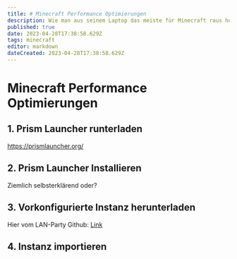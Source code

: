 ```yaml
---
title: # Minecraft Performance Optimierungen
description: Wie man aus seinem Laptop das meiste für Minecraft raus holt
published: true
date: 2023-04-28T17:38:58.629Z
tags: minecraft
editor: markdown
dateCreated: 2023-04-28T17:38:58.629Z
---
```


# Minecraft Performance Optimierungen

## 1. Prism Launcher runterladen

https://prismlauncher.org/

## 2. Prism Launcher Installieren

Ziemlich selbsterklärend oder?

## 3. Vorkonfigurierte Instanz herunterladen

Hier vom LAN-Party Github: [Link](https://github.com/Fachschaft-Informatik-Nordakademie/lan-portainer-stack-templates/raw/main/minecraft/instances/1.19.4.zip)

## 4. Instanz importieren




